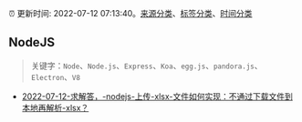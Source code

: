 :alarm_clock: 更新时间: 2022-07-12 07:13:40。[来源分类](../README.md)、[标签分类](../TAGS.md)、[时间分类](../TIMELINE.md)

## NodeJS


> 关键字：`Node`、`Node.js`、`Express`、`Koa`、`egg.js`、`pandora.js`、`Electron`、`V8`



- [2022-07-12-求解答，-nodejs-上传-xlsx-文件如何实现：不通过下载文件到本地再解析-xlsx？](https://www.v2ex.com/t/865661) 